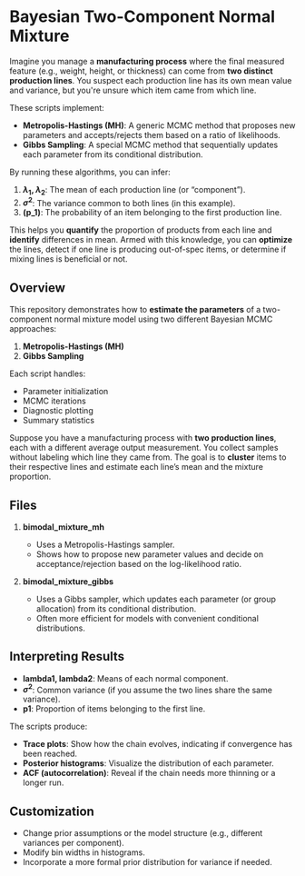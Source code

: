 # Bayesian Two-Component Normal Mixture

Imagine you manage a **manufacturing process** where the final measured feature (e.g., weight, height, or thickness) can come from **two distinct production lines**. You suspect each production line has its own mean value and variance, but you're unsure which item came from which line. 

These scripts implement:
- **Metropolis-Hastings (MH)**: A generic MCMC method that proposes new parameters and accepts/rejects them based on a ratio of likelihoods.  
- **Gibbs Sampling**: A special MCMC method that sequentially updates each parameter from its conditional distribution.

By running these algorithms, you can infer:
1. **$\lambda_1$, $\lambda_2$**: The mean of each production line (or “component”).  
2. **$\sigma^2$**: The variance common to both lines (in this example).  
3. **\(p_1\)**: The probability of an item belonging to the first production line.

This helps you **quantify** the proportion of products from each line and **identify** differences in mean. Armed with this knowledge, you can **optimize** the lines, detect if one line is producing out-of-spec items, or determine if mixing lines is beneficial or not.


## Overview
This repository demonstrates how to **estimate the parameters** of a two-component normal mixture model using two different Bayesian MCMC approaches:
1. **Metropolis-Hastings (MH)**
2. **Gibbs Sampling**

Each script handles:
- Parameter initialization
- MCMC iterations
- Diagnostic plotting
- Summary statistics

Suppose you have a manufacturing process with **two production lines**, each with a different average output measurement. You collect samples without labeling which line they came from. The goal is to **cluster** items to their respective lines and estimate each line’s mean and the mixture proportion. 

## Files
1. **bimodal_mixture_mh**  
   - Uses a Metropolis-Hastings sampler.  
   - Shows how to propose new parameter values and decide on acceptance/rejection based on the log-likelihood ratio.

2. **bimodal_mixture_gibbs**  
   - Uses a Gibbs sampler, which updates each parameter (or group allocation) from its conditional distribution.  
   - Often more efficient for models with convenient conditional distributions.

## Interpreting Results
- **lambda1, lambda2**: Means of each normal component.
- **$\sigma^2$**: Common variance (if you assume the two lines share the same variance).
- **p1**: Proportion of items belonging to the first line.

The scripts produce:
- **Trace plots**: Show how the chain evolves, indicating if convergence has been reached.
- **Posterior histograms**: Visualize the distribution of each parameter.
- **ACF (autocorrelation)**: Reveal if the chain needs more thinning or a longer run.

## Customization
- Change prior assumptions or the model structure (e.g., different variances per component).
- Modify bin widths in histograms.
- Incorporate a more formal prior distribution for variance if needed.
